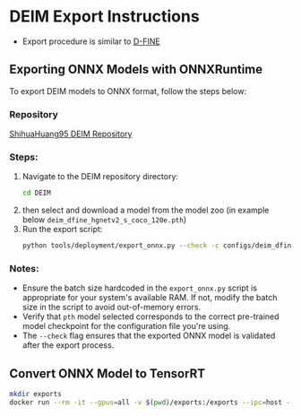 # **DEIM Export Instructions**  
* Export procedure is similar to [D-FINE](d-fine-export.md)

## **Exporting ONNX Models with ONNXRuntime**  
To export DEIM models to ONNX format, follow the steps below:  

### **Repository**  
[ShihuaHuang95 DEIM Repository](https://github.com/ShihuaHuang95/DEIM)  

### **Steps:**  
1. Navigate to the DEIM repository directory:  
   ```bash
   cd DEIM  
   ```  
2. then select and download a model from the model zoo (in example below `deim_dfine_hgnetv2_s_coco_120e.pth`)
3. Run the export script:  
   ```bash
   python tools/deployment/export_onnx.py --check -c configs/deim_dfine/deim_hgnetv2_s_coco.yml -r deim_dfine_hgnetv2_s_coco_120e.pth
   ```  

### **Notes:**  
- Ensure the batch size hardcoded in the `export_onnx.py` script is appropriate for your system's available RAM. If not, modify the batch size in the script to avoid out-of-memory errors.  
- Verify that `pth` model selected corresponds to the correct pre-trained model checkpoint for the configuration file you're using.  
- The `--check` flag ensures that the exported ONNX model is validated after the export process.  


## **Convert ONNX Model to TensorRT**
```bash
mkdir exports
docker run --rm -it --gpus=all -v $(pwd)/exports:/exports --ipc=host --ulimit memlock=-1 --ulimit stack=67108864 -v $(pwd)/model.onnx:/workspace/model.onnx -w /workspace nvcr.io/nvidia/tensorrt:24.12-py3 /bin/bash -cx "trtexec --onnx="model.onnx" --saveEngine="model.engine" --fp16"
```
